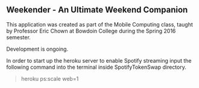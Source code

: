 ## Weekender  - An Ultimate Weekend Companion ##

This application was created as part of the Mobile Computing class, taught by Professor Eric Chown at Bowdoin College during the Spring 2016 semester.

Development is ongoing.

In order to start up the  heroku server to enable Spotify streaming input the following command into the terminal inside SpotifyTokenSwap directory.

> heroku ps:scale web=1